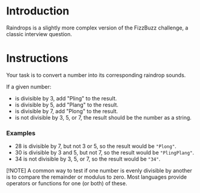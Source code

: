 # Introduction
Raindrops is a slightly more complex version of the FizzBuzz challenge, a classic interview question.

# Instructions
Your task is to convert a number into its corresponding raindrop sounds.

If a given number:

- is divisible by 3, add "Pling" to the result.
- is divisible by 5, add "Plang" to the result.
- is divisible by 7, add "Plong" to the result.
- is not divisible by 3, 5, or 7, the result should be the number as a string.

### Examples
- 28 is divisible by 7, but not 3 or 5, so the result would be `"Plong"`.
- 30 is divisible by 3 and 5, but not 7, so the result would be `"PlingPlang"`.
- 34 is not divisible by 3, 5, or 7, so the result would be `"34"`.

[!NOTE]
A common way to test if one number is evenly divisible by another is to compare the remainder or modulus to zero. Most languages provide operators or functions for one (or both) of these.